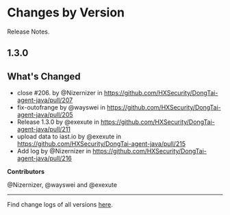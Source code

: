 Changes by Version
==================
Release Notes.

1.3.0
------------------
## What's Changed
* close #206. by @Nizernizer in https://github.com/HXSecurity/DongTai-agent-java/pull/207
* fix-outofrange by @wayswei in https://github.com/HXSecurity/DongTai-agent-java/pull/205
* Release 1.3.0 by @exexute in https://github.com/HXSecurity/DongTai-agent-java/pull/211
* upload data to iast.io by @exexute in https://github.com/HXSecurity/DongTai-agent-java/pull/215
* Add log by @Nizernizer in https://github.com/HXSecurity/DongTai-agent-java/pull/216

**Contributors**

@Nizernizer, @wayswei and @exexute


------------------

Find change logs of all versions [here](changes).
